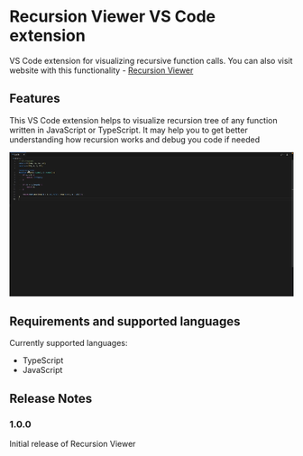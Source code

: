 # Recursion Viewer VS Code extension

VS Code extension for visualizing recursive function calls. You can also visit website with this functionality - [Recursion Viewer](https://dmytrobaida.github.io/recursion-viewer/)

## Features

This VS Code extension helps to visualize recursion tree of any function written in JavaScript or TypeScript. It may help you to get better understanding how recursion works and debug you code if needed

![Fibonacci function visualization](./assets/extension.gif)

## Requirements and supported languages

Currently supported languages:

-   TypeScript
-   JavaScript

## Release Notes

### 1.0.0

Initial release of Recursion Viewer

